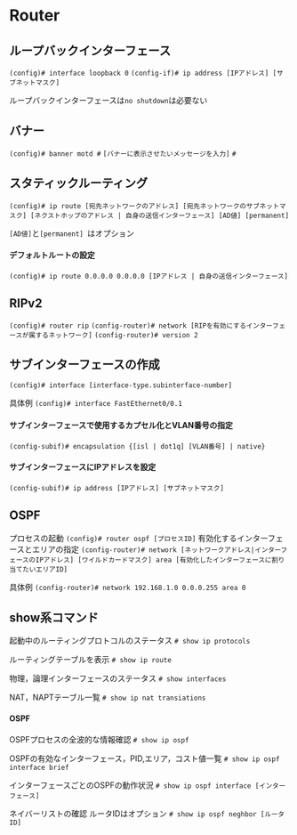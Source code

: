 # Router

## ループバックインターフェース
`(config)# interface loopback 0`
`(config-if)# ip address [IPアドレス] [サブネットマスク]`

ループバックインターフェースは`no shutdown`は必要ない

## バナー
`(config)# banner motd #`
`[バナーに表示させたいメッセージを入力]`
`# `

## スタティックルーティング
`(config)# ip route [宛先ネットワークのアドレス] [宛先ネットワークのサブネットマスク] [ネクストホップのアドレス | 自身の送信インターフェース] [AD値] [permanent]`

`[AD値]`と`[permanent] `はオプション

#### デフォルトルートの設定
`(config)# ip route 0.0.0.0 0.0.0.0 [IPアドレス | 自身の送信インターフェース]`

## RIPv2
`(config)# router rip`
`(config-router)# network [RIPを有効にするインターフェースが属するネットワーク]`
`(config-router)# version 2`

## サブインターフェースの作成
`(config)# interface [interface-type.subinterface-number]`

具体例
`(config)# interface FastEthernet0/0.1`

#### サブインターフェースで使用するカプセル化とVLAN番号の指定
`(config-subif)# encapsulation {[isl | dot1q] [VLAN番号] | native}`

#### サブインターフェースにIPアドレスを設定
`(config-subif)# ip address [IPアドレス] [サブネットマスク]`

## OSPF
プロセスの起動
`(config)# router ospf [プロセスID]`
有効化するインターフェースとエリアの指定
`(config-router)# network [ネットワークアドレス|インターフェースのIPアドレス] [ワイルドカードマスク] area [有効化したインターフェースに割り当てたいエリアID]`

具体例
`(config-router)# network 192.168.1.0 0.0.0.255 area 0`

## show系コマンド
起動中のルーティングプロトコルのステータス
`# show ip protocols`

ルーティングテーブルを表示
`# show ip route`

物理，論理インターフェースのステータス
`# show interfaces`

NAT，NAPTテーブル一覧
`# show ip nat transiations`

#### OSPF
OSPFプロセスの全波的な情報確認
`# show ip ospf`

OSPFの有効なインターフェース，PID,エリア，コスト値一覧
`# show ip ospf interface brief`

インターフェースごとのOSPFの動作状況
`# show ip ospf interface [インターフェース]`

ネイバーリストの確認
ルータIDはオプション
`# show ip ospf neghbor [ルータID]`

